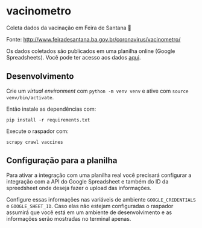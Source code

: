 # vacinometro

Coleta dados da vacinação em Feira de Santana 💉

Fonte: http://www.feiradesantana.ba.gov.br/coronavirus/vacinometro/

Os dados coletados são publicados em uma planilha online (Google Spreadsheets).
Você pode ter acesso aos dados [aqui](https://docs.google.com/spreadsheets/d/e/2PACX-1vSwd-hIFiW4dYhRQ8PlAvSr9YuYbWzjM5iKu4MBuS2H6PvXq0ubqUzbb60fFWsiLm2eGDbBy8bIE1X2/pub?output=csv).

## Desenvolvimento

Crie um _virtual environment_ com `python -m venv venv` e ative com
`source venv/bin/activate`.

Então instale as dependências com:

```
pip install -r requirements.txt
```

Execute o raspador com:

```
scrapy crawl vaccines
```

## Configuração para a planilha

Para ativar a integração com uma planilha real você precisará
configurar a integração com a API do Google Spreadsheet e também
do ID da spreedsheet onde deseja fazer o upload das informações.

Configure essas informações nas variáveis de ambiente `GOOGLE_CREDENTIALS` e `GOOGLE_SHEET_ID`.
Caso elas não estejam configuradas o raspador assumirá que você
está em um ambiente de desenvolvimento e as informações serão mostradas
no terminal apenas.
